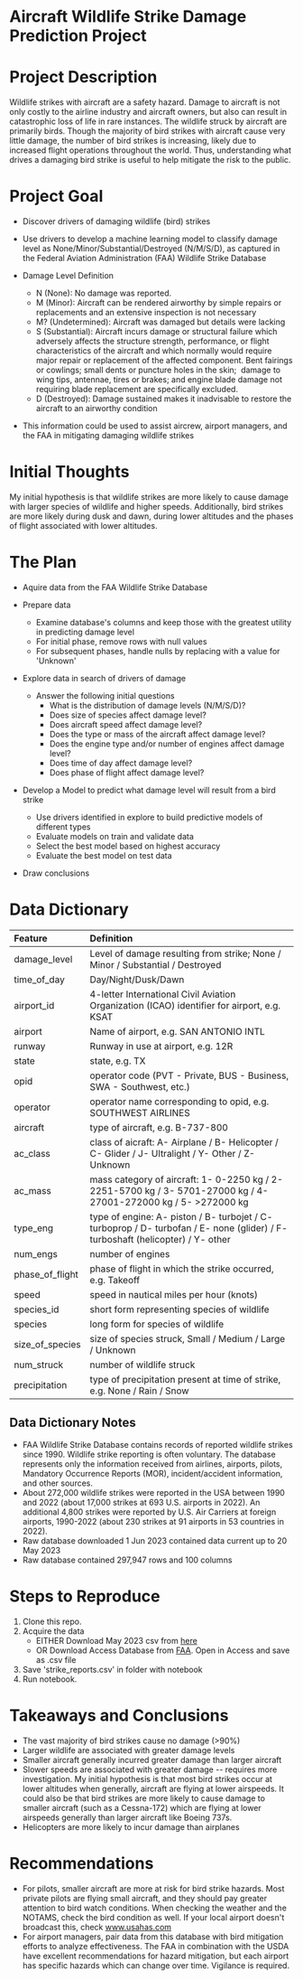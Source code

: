 # Aircraft Wildlife Strike Damage Prediction Project
 
# Project Description
 
Wildlife strikes with aircraft are a safety hazard. Damage to aircraft is not only costly to the airline industry and aircraft owners, but also can result in catastrophic loss of life in rare instances. The wildlife struck by aircraft are primarily birds. Though the majority of bird strikes with aircraft cause very little damage, the number of bird strikes is increasing, likely due to increased flight operations throughout the world. Thus, understanding what drives a damaging bird strike is useful to help mitigate the risk to the public.
 
# Project Goal
 
* Discover drivers of damaging wildlife (bird) strikes
* Use drivers to develop a machine learning model to classify damage level as None/Minor/Substantial/Destroyed (N/M/S/D), as captured in the Federal Aviation Administration (FAA) Wildlife Strike Database
* Damage Level Definition
    * N (None): No damage was reported. 
    * M (Minor): Aircraft can be rendered airworthy by simple repairs or replacements and an extensive inspection is not necessary
    * M? (Undetermined): Aircraft was damaged but details were lacking
    * S (Substantial): Aircraft incurs damage or structural failure which adversely affects the structure strength, performance, or flight characteristics of the aircraft and which normally would require major repair or replacement of the affected component. Bent fairings or cowlings; small dents or puncture holes in the skin;  damage to wing tips, antennae, tires or brakes; and engine blade damage not requiring blade replacement are specifically excluded.
    * D (Destroyed): Damage sustained makes it inadvisable to restore the aircraft to an airworthy condition

* This information could be used to assist aircrew, airport managers, and the FAA in mitigating damaging wildlife strikes
 
# Initial Thoughts
 
My initial hypothesis is that wildlife strikes are more likely to cause damage with larger species of wildlife and higher speeds. Additionally, bird strikes are more likely during dusk and dawn, during lower altitudes and the phases of flight associated with lower altitudes.
 
# The Plan
 
* Aquire data from the FAA Wildlife Strike Database
 
* Prepare data
    * Examine database's columns and keep those with the greatest utility in predicting damage level
    * For initial phase, remove rows with null values
    * For subsequent phases, handle nulls by replacing with a value for 'Unknown'
 
* Explore data in search of drivers of damage
   * Answer the following initial questions
       * What is the distribution of damage levels (N/M/S/D)?
       * Does size of species affect damage level?
       * Does aircraft speed affect damage level?
       * Does the type or mass of the aircraft affect damage level?
       * Does the engine type and/or number of engines affect damage level?
       * Does time of day affect damage level?
       * Does phase of flight affect damage level? 
      
* Develop a Model to predict what damage level will result from a bird strike
   * Use drivers identified in explore to build predictive models of different types
   * Evaluate models on train and validate data
   * Select the best model based on highest accuracy
   * Evaluate the best model on test data
 
* Draw conclusions
 
# Data Dictionary

| Feature | Definition |
|:--------|:-----------|
|damage_level| Level of damage resulting from strike; None / Minor / Substantial / Destroyed|
|time_of_day| Day/Night/Dusk/Dawn|
|airport_id| 4-letter International Civil Aviation Organization (ICAO) identifier for airport, e.g. KSAT|
|airport| Name of airport, e.g. SAN ANTONIO INTL|
|runway| Runway in use at airport, e.g. 12R|
|state| state, e.g. TX|
|opid| operator code (PVT - Private, BUS - Business, SWA - Southwest, etc.)|
|operator| operator name corresponding to opid, e.g. SOUTHWEST AIRLINES|
|aircraft| type of aircraft, e.g. B-737-800|
|ac_class| class of aicraft: A- Airplane / B- Helicopter / C- Glider / J- Ultralight / Y- Other / Z- Unknown|
|ac_mass| mass category of aircraft: 1- 0-2250 kg / 2- 2251-5700 kg / 3- 5701-27000 kg / 4- 27001-272000 kg / 5- >272000 kg|
|type_eng| type of engine: A- piston / B- turbojet / C- turboprop / D- turbofan / E- none (glider) / F- turboshaft (helicopter) / Y- other|
|num_engs| number of engines|
|phase_of_flight| phase of flight in which the strike occurred, e.g. Takeoff|
|speed| speed in nautical miles per hour (knots)|
|species_id| short form representing species of wildlife|
|species| long form for species of wildlife|
|size_of_species| size of species struck, Small / Medium / Large / Unknown|
|num_struck| number of wildlife struck|
|precipitation| type of precipitation present at time of strike, e.g. None / Rain / Snow|

## Data Dictionary Notes
* FAA Wildlife Strike Database contains records of reported wildlife strikes since 1990. Wildlife strike reporting is often voluntary. The database represents only the information received from airlines, airports, pilots, Mandatory Occurrence Reports (MOR), incident/accident information, and other sources.
* About 272,000 wildlife strikes were reported in the USA between 1990 and 2022 (about 17,000 strikes at 693 U.S. airports in 2022). An additional 4,800 strikes were reported by U.S. Air Carriers at foreign airports, 1990-2022 (about 230 strikes at 91 airports in 53 countries in 2022).
* Raw database downloaded 1 Jun 2023 contained data current up to 20 May 2023
* Raw database contained 297,947 rows and 100 columns

# Steps to Reproduce
1) Clone this repo.
2) Acquire the data
    - EITHER Download May 2023 csv from [here](https://drive.google.com/file/d/13Lee9Ux_FXOhzhHB2WfhPHQRYXUXOyYF/view?usp=sharing)
    - OR Download Access Database from [FAA](https://wildlife.faa.gov/search). Open in Access and save as .csv file
3) Save 'strike_reports.csv' in folder with notebook
4) Run notebook.
 
# Takeaways and Conclusions
* The vast majority of bird strikes cause no damage (>90%)
* Larger wildlife are associated with greater damage levels
* Smaller aircraft generally incurred greater damage than larger aircraft
* Slower speeds are associated with greater damage -- requires more investigation. My initial hypothesis is that most bird strikes occur at lower altitudes when generally, aircraft are flying at lower airspeeds. It could also be that bird strikes are more likely to cause damage to smaller aircraft (such as a Cessna-172) which are flying at lower airspeeds generally than larger aircraft like Boeing 737s.
* Helicopters are more likely to incur damage than airplanes
 
# Recommendations
* For pilots, smaller aircraft are more at risk for bird strike hazards. Most private pilots are flying small aircraft, and they should pay greater attention to bird watch conditions. When checking the weather and the NOTAMS, check the bird condition as well. If your local airport doesn't broadcast this, check www.usahas.com
* For airport managers, pair data from this database with bird mitigation efforts to analyze effectiveness. The FAA in combination with the USDA have excellent recommendations for hazard mitigation, but each airport has specific hazards which can change over time. Vigilance is required.
